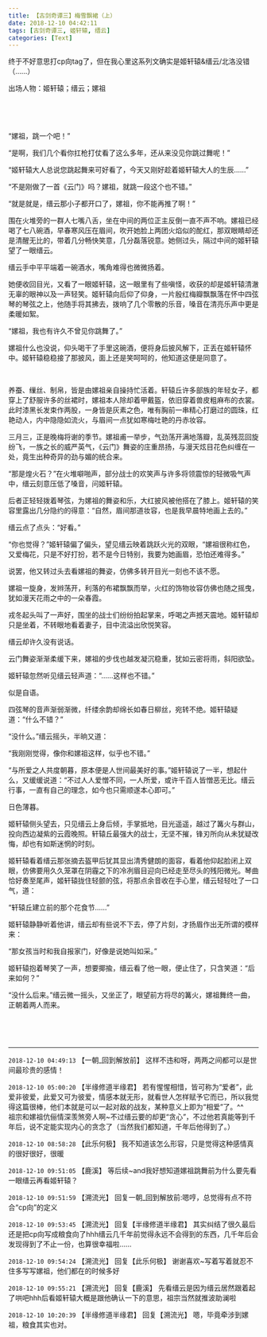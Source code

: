 ```yaml
---
title: 【古剑奇谭三】梅雪飘裙（上）
date: 2018-12-10 04:42:11
tags: [古剑奇谭三, 姬轩辕, 缙云]
categories: [Text]
---
```


<p>终于不好意思打cp向tag了，但在我心里这系列文确实是姬轩辕&amp;缙云/北洛没错（……）</p> 
<p>出场人物：姬轩辕；缙云；嫘祖</p> 
<p>&nbsp;</p> 
<p>&nbsp;</p> 
<p>“嫘祖，跳一个吧！”</p> 
<p>“是啊，我们几个看你扛枪打仗看了这么多年，还从来没见你跳过舞呢！”</p> 
<p>“姬轩辕大人总说您跳起舞来可好看了，今天又刚好趁着姬轩辕大人的生辰……”</p> 
<p>“不是刚做了一首《云门》吗？嫘祖，就跳一段这个也不错。”</p> 
<p>“就是就是，缙云那小子都开口了，嫘祖，你不能再推了啊！”</p> 
<p>围在火堆旁的一群人七嘴八舌，坐在中间的两位正主反倒一直不声不响。嫘祖已经喝了七八碗酒，早春寒风压在眉间，吹开她脸上两团火焰似的酡红，那双眼睛却还是清醒无比的，带着几分畅快笑意，几分磊落锐意。她侧过头，隔过中间的姬轩辕望了一眼缙云。</p> 
<p>缙云手中平平端着一碗酒水，嘴角难得也微微扬着。</p> 
<p>她便收回目光，又看了一眼姬轩辕，这一眼里有了些嗔怪，收获的却是姬轩辕清澈无辜的眼神以及一声轻笑。姬轩辕向后仰了仰身，一片殷红梅瓣飘飘落在怀中四弦琴的琴弦之上，他随手将其拂去，拨响了几个零散的乐音，嗓音在清亮乐声中更是柔暖如絮。</p> 
<p>“嫘祖，我也有许久不曾见你跳舞了。”</p> 
<p>嫘祖什么也没说，仰头喝干了手里这碗酒，便将身后披风解下，正丢在姬轩辕怀中。姬轩辕稳稳接了那披风，面上还是笑呵呵的，他知道这便是同意了。</p> 
<p>&nbsp;</p> 
<p>养蚕、缫丝、制帛，皆是由嫘祖亲自操持忙活着。轩辕丘许多部族的年轻女子，都穿上了舒服许多的丝裙时，嫘祖本人除却着甲戴盔，依旧穿着兽皮粗麻布的衣裳。此时漆黑长发束作两股，一身皆是灰素之色，唯有胸前一串精心打磨过的圆珠，红艳动人，内中隐隐如流火，与眉间一点犹如寒梅吐艳的丹赤妆容。</p> 
<p>三月三，正是晚梅将谢的季节。嫘祖甫一举步，气劲荡开满地落瓣，乱英残蕊回旋纷飞，一族之长的威严英气，《云门》舞姿的庄重昂扬，与漫天炫目花色纠缠在一处，竟生出种奇异的劲与媚的统合来。</p> 
<p>“那是煌火石？”在火堆噼啪声，部分战士的欢笑声与许多将领震惊的轻微吸气声中，缙云刻意压低了嗓音，问姬轩辕。</p> 
<p>后者正轻轻拨着琴弦，为嫘祖的舞姿和乐，大红披风被他搭在了膝上。姬轩辕的笑容里露出几分隐约的得意：“自然，眉间那道妆容，也是我早晨特地画上去的。”</p> 
<p>缙云点了点头：“好看。”</p> 
<p>“你也觉得？”姬轩辕偏了偏头，望见缙云映着跳跃火光的双眼，“嫘祖很称红色，又爱梅花，只是不好打扮，若不是今日特别，我要为她画眉，恐怕还难得多。”</p> 
<p>说罢，他又转过头去看嫘祖的舞姿，仿佛多转开目光一刻也不该不愿。</p> 
<p>嫘祖一旋身，发辫荡开，利落的布裙飘飘而举，火红的饰物妆容仿佛也随之摇曳，犹如漫天花雨之中的一朵春霞。</p> 
<p>戎冬起头叫了一声好，围坐的战士们纷纷拍起掌来，呼喝之声撼天震地。姬轩辕却只是坐着，不转眼地看着妻子，目中流溢出欣悦笑容。</p> 
<p>缙云却许久没有说话。</p> 
<p>云门舞姿渐渐柔缓下来，嫘祖的步伐也越发凝沉稳重，犹如云密将雨，斜阳欲坠。</p> 
<p>姬轩辕忽然听见缙云轻声道：“……这样也不错。”</p> 
<p>似是自语。</p> 
<p>四弦琴的音声渐弱渐微，纤缕余韵却绵长如春日柳丝，宛转不绝。姬轩辕疑道：“什么不错？”</p> 
<p>“没什么。”缙云摇头，半晌又道：</p> 
<p>“我刚刚觉得，像你和嫘祖这样，似乎也不错。”</p> 
<p>“与所爱之人共度朝暮，原本便是人世间最美好的事。”姬轩辕说了一半，想起什么，又缓缓说道：“不过人人爱憎不同，一人所爱，或许千百人皆憎恶无比。缙云行事，一直有自己的理念，如今也只需顺遂本心即可。”</p> 
<p>日色薄暮。</p> 
<p>姬轩辕侧头望去，只见缙云上身后倾，手掌抵地，目光遥遥，越过了篝火与群山，投向西边凝紫的云霞晚照。轩辕丘最强大的战士，无坚不摧，锋刃所向从未犹疑改悔，却也有如斯迷惘的时刻。</p> 
<p>姬轩辕看着缙云那张摘去盔甲后犹其显出清秀健朗的面容，看着他仰起脸闭上双眼，仿佛要用久久笼罩在阴霾之下的冷冽眉目迎向已经走至尽头的残阳微光。琴曲恰好奏至尾声，姬轩辕拢住轻颤的弦，将那点余音收在手心里，缙云轻轻吐了一口气，道：</p> 
<p>“轩辕丘建立前的那个花食节……”</p> 
<p>姬轩辕静静听着他讲，缙云却有些说不下去，停了片刻，才扬眉作出无所谓的模样来：</p> 
<p>“那女孩当时和我自报家门，好像是说她叫如采。”</p> 
<p>姬轩辕抱着琴笑了一声，想要揶揄，缙云看了他一眼，便止住了，只含笑道：“后来如何？”</p> 
<p>“没什么后来。”缙云微一摇头，又坐正了，眼望前方将尽的篝火，嫘祖舞终一曲，正朝着两人而来。</p> 
<p>&nbsp;</p> 
<p>&nbsp;</p>

<!-- more -->

---

`2018-12-10 04:49:13` 【一朝\_回到解放前】 这样不违和呀，两两之间都可以是世间最珍贵的感情！

`2018-12-10 05:00:20` 【半缘修道半缘君】 若有惺惺相惜，皆可称为“爱者”，此爱非彼爱，此爱又可为彼爱，情感本就无形，就看世人怎样赋予它而已，所以我觉得这篇很棒，他们本就是可以一起对敌的战友，某种意义上即为“相爱”了。^^   
祖宗和嫘祖伉俪情深羡煞旁人啊~不过缙云要的却更“贪心”，不过他若真能等到千年后，说不定能实现内心的贪念了（当然我们都知道，千年后他得到了。）

`2018-12-10 08:58:28` 【此乐何极】 我不知道该怎么形容，只是觉得这种感情真的很好很好，很暖

`2018-12-10 09:51:05` 【鹿溪】 等后续~and我好想知道嫘祖跳舞前为什么要先看一眼缙云再看姬轩辕？

`2018-12-10 09:51:59` 【溯流光】 回复一朝\_回到解放前:嗯哼，总觉得有点不符合“cp向”的定义

`2018-12-10 09:53:45` 【溯流光】 回复【半缘修道半缘君】 其实纠结了很久最后还是把cp向写成粮食向了hhh缙云几千年前觉得永远不会得到的东西，几千年后会发现得到了不止一份，也算很幸福啦……

`2018-12-10 09:54:24` 【溯流光】 回复【此乐何极】 谢谢喜欢~写着写着就忍不住多写写嫘祖，他们都在的时候多好

`2018-12-10 09:55:21` 【溯流光】 回复【鹿溪】 先看缙云是因为缙云居然跟着起了哄吧hhh后看姬轩辕大概是跟他确认一下的意思，祖宗当然就推波助澜啦

`2018-12-10 10:20:39` 【半缘修道半缘君】 回复【溯流光】 嗯，毕竟牵涉到嫘祖，粮食其实也对。
